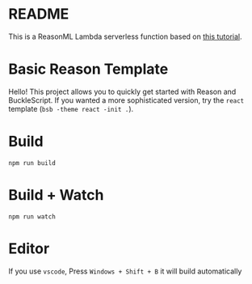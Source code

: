 # README
This is a ReasonML Lambda serverless function based on [this tutorial](https://dev.to/kayis/10-easy-steps-to-create-aws-lambda-functions-with-the-serverless-framework--reason-in-aws-cloud9-8d1).


# Basic Reason Template

Hello! This project allows you to quickly get started with Reason and BuckleScript. If you wanted a more sophisticated version, try the `react` template (`bsb -theme react -init .`).

# Build
```
npm run build
```

# Build + Watch

```
npm run watch
```


# Editor
If you use `vscode`, Press `Windows + Shift + B` it will build automatically
